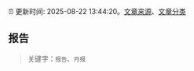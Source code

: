 :alarm_clock: 更新时间: 2025-08-22 13:44:20。[文章来源](/README.md)、[文章分类](/TAGS.md)

## 报告


> 关键字：`报告`、`月报`



